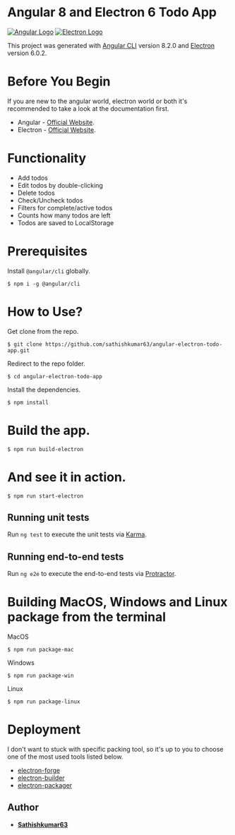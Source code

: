 # Angular 8 and Electron 6 Todo App
[![Angular Logo](https://www.vectorlogo.zone/logos/angular/angular-icon.svg)](https://angular.io/) [![Electron Logo](https://www.vectorlogo.zone/logos/electronjs/electronjs-icon.svg)](https://electronjs.org/)

This project was generated with [Angular CLI](https://github.com/angular/angular-cli) version 8.2.0 and [Electron](https://electronjs.org/) version 6.0.2.

# Before You Begin

If you are new to the angular world, electron world or both it's recommended to take a look at the documentation first.

 * Angular - [Official Website](https://next.angular.io/).
 * Electron - [Official Website](https://electronjs.org/).

# Functionality

* Add todos
* Edit todos by double-clicking
* Delete todos
* Check/Uncheck todos
* Filters for complete/active todos
* Counts how many todos are left
* Todos are saved to LocalStorage

# Prerequisites

Install `@angular/cli` globally.

```
$ npm i -g @angular/cli
```
# How to Use?

Get clone from the repo.

```
$ git clone https://github.com/sathishkumar63/angular-electron-todo-app.git
```

Redirect to the repo folder.

```
$ cd angular-electron-todo-app
```

Install the dependencies.

```
$ npm install
```

# Build the app.

```
$ npm run build-electron
```

# And see it in action.

```
$ npm run start-electron
```

## Running unit tests

Run `ng test` to execute the unit tests via [Karma](https://karma-runner.github.io).

## Running end-to-end tests

Run `ng e2e` to execute the end-to-end tests via [Protractor](http://www.protractortest.org/).

# Building MacOS, Windows and Linux package from the terminal

MacOS

```
$ npm run package-mac
```

Windows

```
$ npm run package-win
```

Linux

```
$ npm run package-linux
```

# Deployment

I don't want to stuck with specific packing tool, so it's up to you to choose one of the most used tools listed below.

 * [electron-forge](https://github.com/electron-userland/electron-forge)
 * [electron-builder](https://github.com/electron-userland/electron-builder)
 * [electron-packager](https://github.com/electron-userland/electron-packager)

## Author

* **[Sathishkumar63](https://github.com/sathishkumar63)** 
